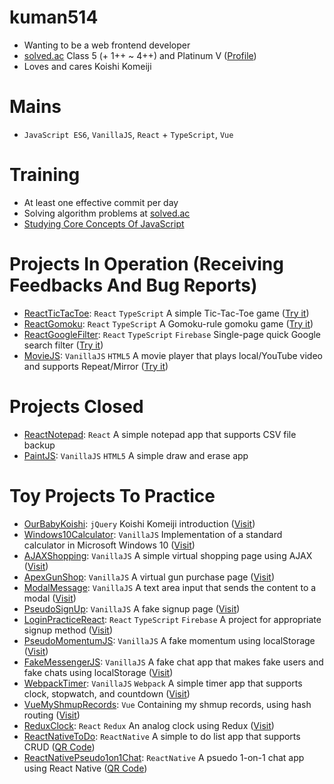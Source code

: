 # kuman514
- Wanting to be a web frontend developer
- [solved.ac](https://solved.ac/) Class 5 (+ 1++ ~ 4++) and Platinum V ([Profile](https://solved.ac/profile/kuman514))
- Loves and cares Koishi Komeiji

# Mains
- `JavaScript ES6`, `VanillaJS`, `React` + `TypeScript`, `Vue`

# Training
- At least one effective commit per day
- Solving algorithm problems at [solved.ac](https://solved.ac/)
- [Studying Core Concepts Of JavaScript](https://github.com/kuman514/JavaScriptCores#javascriptcores)

# Projects In Operation (Receiving Feedbacks And Bug Reports)
- [ReactTicTacToe](https://github.com/kuman514/tictactoe-react): `React` `TypeScript` A simple Tic-Tac-Toe game ([Try it](https://kuman514.github.io/tictactoe-react/))
- [ReactGomoku](https://github.com/kuman514/ReactGomoku): `React` `TypeScript` A Gomoku-rule gomoku game ([Try it](https://kuman514.github.io/ReactGomoku/))
- [ReactGoogleFilter](https://github.com/kuman514/ReactGoogleFilter): `React` `TypeScript` `Firebase` Single-page quick Google search filter ([Try it](https://kuman514.github.io/ReactGoogleFilter/))
- [MovieJS](https://github.com/kuman514/MovieJS): `VanillaJS` `HTML5` A movie player that plays local/YouTube video and supports Repeat/Mirror ([Try it](https://kuman514.github.io/MovieJS/))

# Projects Closed
- [ReactNotepad](https://github.com/kuman514/ReactNotepad): `React` A simple notepad app that supports CSV file backup
- [PaintJS](https://github.com/kuman514/PaintJS): `VanillaJS` `HTML5` A simple draw and erase app

# Toy Projects To Practice
- [OurBabyKoishi](https://github.com/kuman514/BabyKoishiHTML): `jQuery` Koishi Komeiji introduction ([Visit](https://kuman514.github.io/BabyKoishiHTML/))
- [Windows10Calculator](https://github.com/kuman514/CalculatorPage): `VanillaJS` Implementation of a standard calculator in Microsoft Windows 10 ([Visit](https://kuman514.github.io/CalculatorPage/))
- [AJAXShopping](https://github.com/kuman514/AJAXShopping): `VanillaJS` A simple virtual shopping page using AJAX ([Visit](https://kuman514.github.io/AJAXShopping/))
- [ApexGunShop](https://github.com/kuman514/ApexGunshop): `VanillaJS` A virtual gun purchase page ([Visit](https://kuman514.github.io/ApexGunshop/))
- [ModalMessage](https://github.com/kuman514/ModalMessage): `VanillaJS` A text area input that sends the content to a modal ([Visit](https://kuman514.github.io/ModalMessage/))
- [PseudoSignUp](https://github.com/kuman514/PseudoSignUp): `VanillaJS` A fake signup page ([Visit](https://kuman514.github.io/PseudoSignUp/))
- [LoginPracticeReact](https://github.com/kuman514/login-practice-react): `React` `TypeScript` `Firebase` A project for appropriate signup method ([Visit](https://kuman514.github.io/login-practice-react/))
- [PseudoMomentumJS](https://github.com/kuman514/PseudoMomentumJS/): `VanillaJS` A fake momentum using localStorage ([Visit](https://kuman514.github.io/PseudoMomentumJS/))
- [FakeMessengerJS](https://github.com/kuman514/FakeMessengerJS/): `VanillaJS` A fake chat app that makes fake users and fake chats using localStorage ([Visit](https://kuman514.github.io/FakeMessengerJS/))
- [WebpackTimer](https://github.com/kuman514/WebpackTimer): `VanillaJS` `Webpack` A simple timer app that supports clock, stopwatch, and countdown ([Visit](https://kuman514.github.io/WebpackTimer/))
- [VueMyShmupRecords](https://github.com/kuman514/VueMyShmupRecords): `Vue` Containing my shmup records, using hash routing ([Visit](https://kuman514.github.io/VueMyShmupRecords))
- [ReduxClock](https://github.com/kuman514/ReduxClock): `React` `Redux` An analog clock using Redux ([Visit](https://kuman514.github.io/ReduxClock/))
- [ReactNativeToDo](https://github.com/kuman514/ReactNativeToDo): `ReactNative` A simple to do list app that supports CRUD ([QR Code](https://expo.dev/@kuman514/ReactNativeToDo))
- [ReactNativePseudo1on1Chat](https://github.com/kuman514/ReactNativePseudo1on1Chat): `ReactNative` A psuedo 1-on-1 chat app using React Native ([QR Code](https://expo.dev/@kuman514/ReactNativePseudo1on1Chat))
